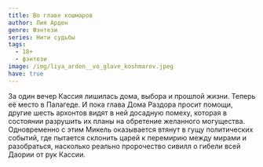 ```yaml
---
title: Во главе кошмаров
author: Лия Арден
genre: Фэнтези
series: Нити судьбы
tags:
  - 18+
  - фэнтези
image: /img/liya_arden__vo_glave_koshmarov.jpeg
have: true
---
```

За один вечер Кассия лишилась дома, выбора и прошлой жизни. Теперь её место в Палагеде. И пока глава Дома Раздора просит помощи, другие шесть архонтов видят в ней досадную помеху, которая в состоянии разрушить их планы на обретение желанного могущества. Одновременно с этим Микель оказывается втянут в гущу политических событий, где пытается склонить царей к перемирию между мирами и разобраться, насколько реально пророчество сивилл о гибели всей Даории от рук Кассии.